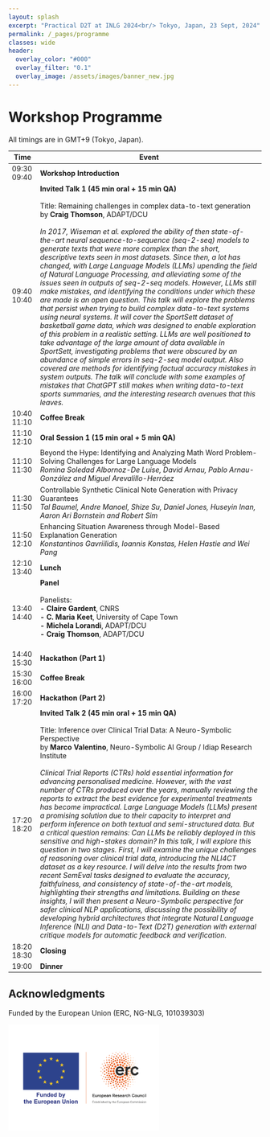 ```yaml
---
layout: splash
excerpt: "Practical D2T at INLG 2024<br/> Tokyo, Japan, 23 Sept, 2024"
permalink: /_pages/programme
classes: wide
header:
  overlay_color: "#000"
  overlay_filter: "0.1"
  overlay_image: /assets/images/banner_new.jpg
---
```

 <div class="forms-container">

 <!-- <div class="forms">
    <img src="assets/images/github-logo.png">
    <a href="https://github.com/practicald2t/hackathon/">
    <p style="font-size: large">Hackathon – Github</p>
    </a>
</div> -->
</div>

# Workshop Programme
All timings are in GMT+9 (Tokyo, Japan).

| Time                     | Event                    |
| ------------------------ | ------------------------------------ |
| 09:30 09:40 | **Workshop Introduction** |
| 09:40 10:40 | **Invited Talk 1 (45 min oral + 15 min QA)**<br> <br> Title: Remaining challenges in complex data-to-text generation<br>by **Craig Thomson**, ADAPT/DCU<br> <br> <em>In 2017, Wiseman et al. explored the ability of then state-of-the-art neural sequence-to-sequence (seq-2-seq) models to generate texts that were more complex than the short, descriptive texts seen in most datasets.  Since then, a lot has changed, with Large Language Models (LLMs) upending the field of Natural Language Processing, and alleviating some of the issues seen in outputs of seq-2-seq models.  However, LLMs still make mistakes, and identifying the conditions under which these are made is an open question.  This talk will explore the problems that persist when trying to build complex data-to-text systems using neural systems.  It will cover the SportSett dataset of basketball game data, which was designed to enable exploration of this problem in a realistic setting.  LLMs are well positioned to take advantage of the large amount of data available in SportSett, investigating problems that were obscured by an abundance of simple errors in seq-2-seq model output.  Also covered are methods for identifying factual accuracy mistakes in system outputs.  The talk will conclude with some examples of mistakes that ChatGPT still makes when writing data-to-text sports summaries, and the interesting research avenues that this leaves.</em><br> | <img src="/assets/images/2024/Craig Thomson - fit.png" alt="ALT: Invited speaker propic" width="1500" height="2100"> |
| 10:40 11:10 | **Coffee Break** |
| 11:10 12:10 | **Oral Session 1 (15 min oral + 5 min QA)** |
| 11:10 11:30 | Beyond the Hype: Identifying and Analyzing Math Word Problem-Solving Challenges for Large Language Models <br> *Romina Soledad Albornoz-De Luise, David Arnau, Pablo Arnau-González and Miguel Arevalillo-Herráez* |
| 11:30 11:50 | Controllable Synthetic Clinical Note Generation with Privacy Guarantees <br> *Tal Baumel, Andre Manoel, Shize Su, Daniel Jones, Huseyin Inan, Aaron Ari Bornstein and Robert Sim* |
| 11:50 12:10 | Enhancing Situation Awareness through Model-Based Explanation Generation <br> *Konstantinos Gavriilidis, Ioannis Konstas, Helen Hastie and Wei Pang* |
| 12:10 13:40 | **Lunch** |
| 13:40 14:40 | **Panel**<br> <br>Panelists:<br> **- Claire Gardent**, CNRS <br> **- C. Maria Keet**, University of Cape Town <br> **- Michela Lorandi**, ADAPT/DCU <br> **- Craig Thomson**, ADAPT/DCU <br> <br>|
| 14:40 15:30 | **Hackathon (Part 1)** |
| 15:30 16:00 | **Coffee Break** |
| 16:00 17:20 | **Hackathon (Part 2)** |
| 17:20 18:20 | **Invited Talk 2 (45 min oral + 15 min QA)**<br> <br> Title: Inference over Clinical Trial Data: A Neuro-Symbolic Perspective<br>by **Marco Valentino**,  Neuro-Symbolic AI Group / Idiap Research Institute<br> <br> <em>Clinical Trial Reports (CTRs) hold essential information for advancing personalised medicine. However, with the vast number of CTRs produced over the years, manually reviewing the reports to extract the best evidence for experimental treatments has become impractical. Large Language Models (LLMs) present a promising solution due to their capacity to interpret and perform inference on both textual and semi-structured data. But a critical question remains: Can LLMs be reliably deployed in this sensitive and high-stakes domain? In this talk, I will explore this question in two stages. First, I will examine the unique challenges of reasoning over clinical trial data, introducing the NLI4CT dataset as a key resource. I will delve into the results from two recent SemEval tasks designed to evaluate the accuracy, faithfulness, and consistency of state-of-the-art models, highlighting their strengths and limitations. Building on these insights, I will then present a Neuro-Symbolic perspective for safer clinical NLP applications, discussing the possibility of developing hybrid architectures that integrate Natural Language Inference (NLI) and Data-to-Text (D2T) generation with external critique models for automatic feedback and verification.</em><br> | <img src="/assets/images/2024/Marco Valentino - fit.png" alt="ALT: Invited speaker propic" width="1500" height="2100"> |
| 18:20 18:30 | **Closing** |
| 19:00 | **Dinner** |


## Acknowledgments
<p>Funded by the European Union (ERC, NG-NLG, 101039303)</p>
<img src="/assets/images/erc.png" style="max-width: 300px;" alt="ERC">
